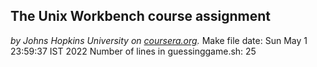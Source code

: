 ## The Unix Workbench course assignment
*by Johns Hopkins University on [coursera.org](https://www.coursera.org/).*
Make file date: Sun May  1 23:59:37 IST 2022
Number of lines in guessinggame.sh: 25
